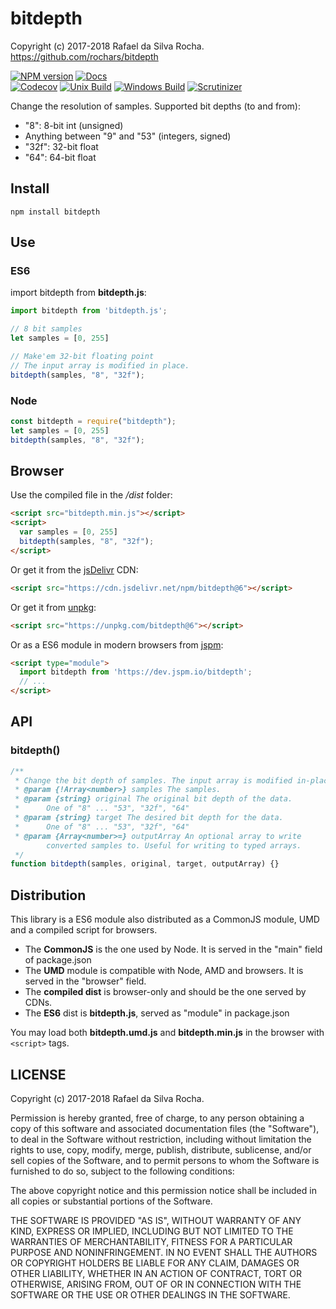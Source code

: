 # bitdepth
Copyright (c) 2017-2018 Rafael da Silva Rocha.  
https://github.com/rochars/bitdepth

[![NPM version](https://img.shields.io/npm/v/bitdepth.svg?style=for-the-badge)](https://www.npmjs.com/package/bitdepth) [![Docs](https://img.shields.io/badge/docs-online-blue.svg?style=for-the-badge)](https://rochars.github.io/bitdepth/index.html)  
[![Codecov](https://img.shields.io/codecov/c/github/rochars/bitdepth.svg?style=flat-square)](https://codecov.io/gh/rochars/bitdepth) [![Unix Build](https://img.shields.io/travis/rochars/bitdepth.svg?style=flat-square)](https://travis-ci.org/rochars/bitdepth) [![Windows Build](https://img.shields.io/appveyor/ci/rochars/bitdepth.svg?style=flat-square&logo=appveyor)](https://ci.appveyor.com/project/rochars/bitdepth) [![Scrutinizer](https://img.shields.io/scrutinizer/g/rochars/bitdepth.svg?style=flat-square&logo=scrutinizer)](https://scrutinizer-ci.com/g/rochars/bitdepth/)

Change the resolution of samples. Supported bit depths (to and from):
 - "8": 8-bit int (unsigned)
 - Anything between "9" and "53" (integers, signed)
 - "32f": 32-bit float
 - "64": 64-bit float

## Install
```
npm install bitdepth
```

## Use

### ES6
import bitdepth from **bitdepth.js**:
```javascript
import bitdepth from 'bitdepth.js';

// 8 bit samples
let samples = [0, 255]

// Make'em 32-bit floating point
// The input array is modified in place.
bitdepth(samples, "8", "32f");
```

### Node
```javascript
const bitdepth = require("bitdepth");
let samples = [0, 255]
bitdepth(samples, "8", "32f");
```

## Browser
Use the compiled file in the */dist* folder:
```html
<script src="bitdepth.min.js"></script>
<script>
  var samples = [0, 255]
  bitdepth(samples, "8", "32f");
</script>
```

Or get it from the [jsDelivr](https://www.jsdelivr.com) CDN:
```html
<script src="https://cdn.jsdelivr.net/npm/bitdepth@6"></script>
```

Or get it from [unpkg](https://www.unpkg.com):
```html
<script src="https://unpkg.com/bitdepth@6"></script>
```

Or as a ES6 module in modern browsers from [jspm](https://jspm.io):
```html
<script type="module">
  import bitdepth from 'https://dev.jspm.io/bitdepth';
  // ...
</script>
```

## API

### bitdepth()
```javascript
/**
 * Change the bit depth of samples. The input array is modified in-place.
 * @param {!Array<number>} samples The samples.
 * @param {string} original The original bit depth of the data.
 *      One of "8" ... "53", "32f", "64"
 * @param {string} target The desired bit depth for the data.
 *      One of "8" ... "53", "32f", "64"
 * @param {Array<number>=} outputArray An optional array to write
        converted samples to. Useful for writing to typed arrays.
 */
function bitdepth(samples, original, target, outputArray) {}
```

## Distribution
This library is a ES6 module also distributed as a CommonJS module, UMD and a compiled script for browsers.

- The **CommonJS** is the one used by Node. It is served in the "main" field of package.json
- The **UMD** module is compatible with Node, AMD and browsers. It is served in the "browser" field.
- The **compiled dist** is browser-only and should be the one served by CDNs.
- The **ES6** dist is **bitdepth.js**, served as "module" in package.json

You may load both **bitdepth.umd.js** and **bitdepth.min.js** in the browser with ```<script>``` tags.

## LICENSE
Copyright (c) 2017-2018 Rafael da Silva Rocha.

Permission is hereby granted, free of charge, to any person obtaining
a copy of this software and associated documentation files (the
"Software"), to deal in the Software without restriction, including
without limitation the rights to use, copy, modify, merge, publish,
distribute, sublicense, and/or sell copies of the Software, and to
permit persons to whom the Software is furnished to do so, subject to
the following conditions:

The above copyright notice and this permission notice shall be
included in all copies or substantial portions of the Software.

THE SOFTWARE IS PROVIDED "AS IS", WITHOUT WARRANTY OF ANY KIND,
EXPRESS OR IMPLIED, INCLUDING BUT NOT LIMITED TO THE WARRANTIES OF
MERCHANTABILITY, FITNESS FOR A PARTICULAR PURPOSE AND
NONINFRINGEMENT. IN NO EVENT SHALL THE AUTHORS OR COPYRIGHT HOLDERS BE
LIABLE FOR ANY CLAIM, DAMAGES OR OTHER LIABILITY, WHETHER IN AN ACTION
OF CONTRACT, TORT OR OTHERWISE, ARISING FROM, OUT OF OR IN CONNECTION
WITH THE SOFTWARE OR THE USE OR OTHER DEALINGS IN THE SOFTWARE.
